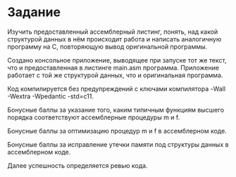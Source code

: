 # Задание

Изучить предоставленный ассемблерный листинг, понять, над какой структурой данных в нём происходит работа и написать аналогичную программу на C, повторяющую вывод оригинальной программы.

Создано консольное приложение, выводящее при запуске тот же текст, что и предоставленная в листинге main.asm программа.
Приложение работает с той же структурой данных, что и оригинальная программа.

Код компилируется без предупреждений с ключами компилятора -Wall -Wextra -Wpedantic -std=c11.

Бонусные баллы за указание того, каким типичным функциям высшего порядка соответствуют ассемблерные процедуры m и f.

Бонусные баллы за оптимизацию процедур m и f в ассемблерном коде.

Бонусные баллы за исправление утечки памяти под структуры данных в ассемблерном коде.

Далее успешность определяется ревью кода.

